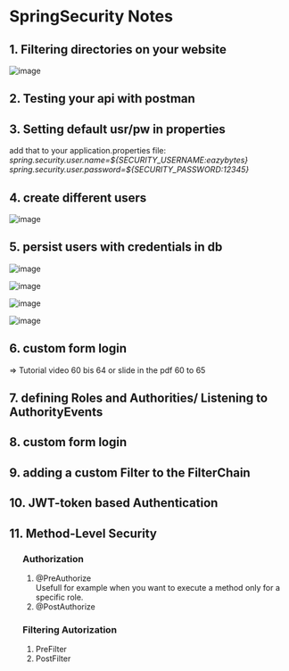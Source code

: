 <h1>SpringSecurity Notes</h1>


<h2>1. Filtering directories on your website</h2>

![image](https://github.com/user-attachments/assets/653fea61-d871-4444-8512-babc8b356d90)


<h2>2. Testing your api with postman</h2>

<h2>3. Setting default usr/pw in properties</h2>
add that to your application.properties file:
</br>
<i>
  spring.security.user.name=${SECURITY_USERNAME:eazybytes}
  </br>
  spring.security.user.password=${SECURITY_PASSWORD:12345}
</i>

<h2>4. create different users</h2>

![image](https://github.com/user-attachments/assets/a93dee25-12c2-4427-8dc8-9ff36b670690)


<h2>5. persist users with credentials in db</h2>

![image](https://github.com/user-attachments/assets/e21be990-e4c8-4d2e-8d6b-25353a76bf1d)


![image](https://github.com/user-attachments/assets/99bc7daa-3265-4699-8e8c-6a5b9822ffd7)


![image](https://github.com/user-attachments/assets/0d33bc3f-bb86-4264-b9a4-f29fdf2b48cb)

![image](https://github.com/user-attachments/assets/72415380-80eb-430d-a4f1-f9011bed0d7e)

<h2>6. custom form login</h2>
=> Tutorial video 60 bis 64
or slide in the pdf 60 to 65

<h2>7. defining Roles and Authorities/ Listening to AuthorityEvents</h2>

<h2>8. custom form login</h2>

<h2>9. adding a custom Filter to the FilterChain</h2>

<h2>10. JWT-token based Authentication</h2>
<h2>11. Method-Level Security</h2>
<ol>
    <h3>Authorization</h3>
    <ol>
    <li>@PreAuthorize</li> 
      Usefull for example when you want to execute a method only for a specific role.
    <li>@PostAuthorize</li>  
    </ol>
    <h3>Filtering Autorization</h3>
    <ol>
      <li>
        PreFilter  
      </li>  
      <li>
        PostFilter  
      </li>      
    </ol>
</ol>


